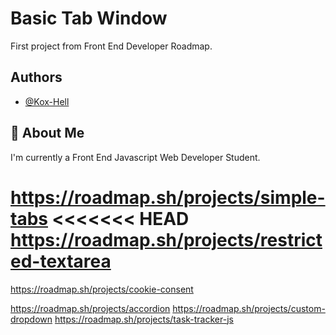 
# Basic Tab Window

First project from Front End Developer Roadmap.
## Authors

- [@Kox-Hell](https://www.github.com/kox-hell)


## 🚀 About Me
I'm currently a Front End Javascript Web Developer Student.

https://roadmap.sh/projects/simple-tabs
<<<<<<< HEAD
https://roadmap.sh/projects/restricted-textarea
=======

https://roadmap.sh/projects/cookie-consent

https://roadmap.sh/projects/accordion
https://roadmap.sh/projects/custom-dropdown
https://roadmap.sh/projects/task-tracker-js